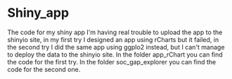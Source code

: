 # Shiny_app
The code for my shiny app
I'm having real trouble to upload the app to the shinyio site, in my first try I designed an app using rCharts but it failed, in the second try I did the same app using ggplo2 instead, but I can't manage to deploy the data to the shinyio site.
In the folder app_rChart you can find the code for the first try.
In the folder soc_gap_explorer you can find the code for the second one.
